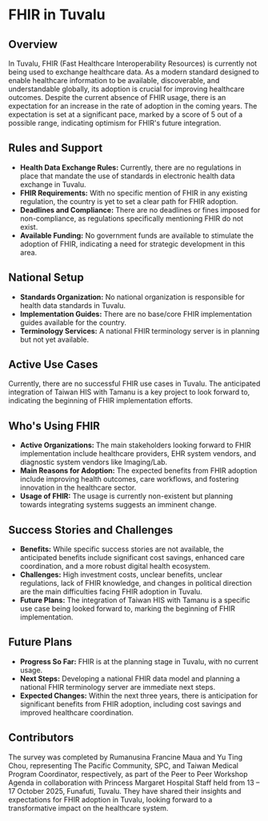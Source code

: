 # FHIR in Tuvalu

## Overview

In Tuvalu, FHIR (Fast Healthcare Interoperability Resources) is currently not being used to exchange healthcare data. As a modern standard designed to enable healthcare information to be available, discoverable, and understandable globally, its adoption is crucial for improving healthcare outcomes. Despite the current absence of FHIR usage, there is an expectation for an increase in the rate of adoption in the coming years. The expectation is set at a significant pace, marked by a score of 5 out of a possible range, indicating optimism for FHIR's future integration.

## Rules and Support

- **Health Data Exchange Rules:** Currently, there are no regulations in place that mandate the use of standards in electronic health data exchange in Tuvalu. 
- **FHIR Requirements:** With no specific mention of FHIR in any existing regulation, the country is yet to set a clear path for FHIR adoption.
- **Deadlines and Compliance:** There are no deadlines or fines imposed for non-compliance, as regulations specifically mentioning FHIR do not exist.
- **Available Funding:** No government funds are available to stimulate the adoption of FHIR, indicating a need for strategic development in this area.

## National Setup

- **Standards Organization:** No national organization is responsible for health data standards in Tuvalu.
- **Implementation Guides:** There are no base/core FHIR implementation guides available for the country.
- **Terminology Services:** A national FHIR terminology server is in planning but not yet available.

## Active Use Cases

Currently, there are no successful FHIR use cases in Tuvalu. The anticipated integration of Taiwan HIS with Tamanu is a key project to look forward to, indicating the beginning of FHIR implementation efforts.

## Who's Using FHIR

- **Active Organizations:** The main stakeholders looking forward to FHIR implementation include healthcare providers, EHR system vendors, and diagnostic system vendors like Imaging/Lab.
- **Main Reasons for Adoption:** The expected benefits from FHIR adoption include improving health outcomes, care workflows, and fostering innovation in the healthcare sector.
- **Usage of FHIR:** The usage is currently non-existent but planning towards integrating systems suggests an imminent change.

## Success Stories and Challenges

- **Benefits:** While specific success stories are not available, the anticipated benefits include significant cost savings, enhanced care coordination, and a more robust digital health ecosystem.
- **Challenges:** High investment costs, unclear benefits, unclear regulations, lack of FHIR knowledge, and changes in political direction are the main difficulties facing FHIR adoption in Tuvalu.
- **Future Plans:** The integration of Taiwan HIS with Tamanu is a specific use case being looked forward to, marking the beginning of FHIR implementation.

## Future Plans

- **Progress So Far:** FHIR is at the planning stage in Tuvalu, with no current usage.
- **Next Steps:** Developing a national FHIR data model and planning a national FHIR terminology server are immediate next steps.
- **Expected Changes:** Within the next three years, there is anticipation for significant benefits from FHIR adoption, including cost savings and improved healthcare coordination.

## Contributors

The survey was completed by Rumanusina Francine Maua and Yu Ting Chou, representing The Pacific Community, SPC, and Taiwan Medical Program Coordinator, respectively, as part of the Peer to Peer Workshop Agenda in collaboration with Princess Margaret Hospital Staff held from 13 – 17 October 2025, Funafuti, Tuvalu. They have shared their insights and expectations for FHIR adoption in Tuvalu, looking forward to a transformative impact on the healthcare system.